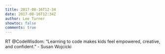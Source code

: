 ```yaml
---
title: 2017-08-16T12-34
date: 2017-08-16T12:34Z
author: Lee Turner
showtoc: false
comments: true
---
```


RT @CodeWisdom: “Learning to code makes kids feel empowered, creative, and confident.” - Susan Wojcicki

